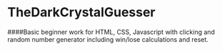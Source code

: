 # TheDarkCrystalGuesser

####Basic beginner work for HTML, CSS, Javascript with clicking and random number generator including win/lose calculations and reset.
